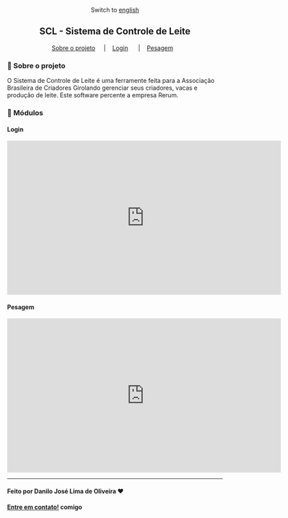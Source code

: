 <div align="center">

Switch to [english](https://github.com/Danilo-Js/My_Experience/tree/main/SCL/english.md)

</div>

<div align="center">

## SCL - Sistema de Controle de Leite

</div>

<p align="center" direction="row">
  <a href="#iphone-sobre-o-projeto">Sobre o projeto</a>&nbsp;&nbsp;&nbsp;&nbsp;
  |&nbsp;&nbsp;&nbsp;
  <a href="#login">Login</a>&nbsp;&nbsp;&nbsp;&nbsp;&nbsp;&nbsp;|&nbsp;&nbsp;&nbsp;
  <a href="#pesagem">Pesagem</a>&nbsp;&nbsp;&nbsp;
</p>

### :iphone: Sobre o projeto

O Sistema de Controle de Leite é uma ferramente feita para a Associação Brasileira de Criadores Girolando gerenciar seus criadores, vacas e produção de leite.
Este software percente a empresa Rerum.

### :balloon: Módulos

#### Login

<iframe width="640" height="360" frameborder="0" src="https://mega.nz/embed/Utl3RLJY#NO2DQMnyTQo-uXdgo2MRiJ3gxgtkl_BldN7c9BjDAJA" allowfullscreen ></iframe>

#### Pesagem

<iframe width="640" height="360" frameborder="0" src="https://mega.nz/embed/5pUGVZ6a#F-bto7MIxXt95D2BId-9Pxnykfpsr0FT6epeYvRwhWM" allowfullscreen ></iframe>


---

#### Feito por Danilo José Lima de Oliveira ♥ 
#### [Entre em contato!](https://www.linkedin.com/in/danilo-js/) comigo 